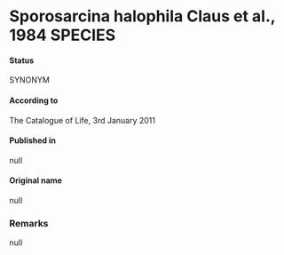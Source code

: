 # Sporosarcina halophila Claus et al., 1984 SPECIES

#### Status
SYNONYM

#### According to
The Catalogue of Life, 3rd January 2011

#### Published in
null

#### Original name
null

### Remarks
null